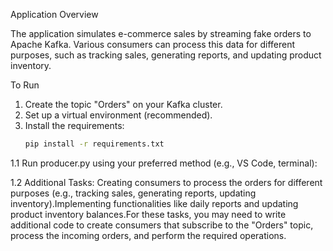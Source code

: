 Application Overview

The application simulates e-commerce sales by streaming fake orders to Apache Kafka.
Various consumers can process this data for different purposes, such as tracking sales, generating reports, and updating product inventory.

To Run
1. Create the topic "Orders" on your Kafka cluster.
2. Set up a virtual environment (recommended).
3. Install the requirements:
   ```bash
   pip install -r requirements.txt

1.1 Run producer.py using your preferred method (e.g., VS Code, terminal):

1.2 Additional Tasks: Creating consumers to process the orders for different purposes (e.g., tracking sales, generating reports, updating inventory).Implementing functionalities like daily reports and updating product inventory balances.For these tasks, you may need to write additional code to create consumers that subscribe to the "Orders" topic, process the incoming orders, and perform the required operations.



